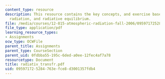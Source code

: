 ```yaml
---
content_type: resource
description: This resource contains the key concepts, and exercise based on planetary
  radiation, and radiative equilibrium.
file: /media/courses/12-815-atmospheric-radiation-fall-2006/095971725284763efce8d3001357fdb4_radiativ_transfr.pdf
file_type: application/pdf
learning_resource_types:
- Assignments
ocw_type: OCWFile
parent_title: Assignments
parent_type: CourseSection
parent_uid: 0fdbba55-195c-6ded-a0ee-12fec4af7a78
resourcetype: Document
title: radiativ_transfr.pdf
uid: 09597172-5284-763e-fce8-d3001357fdb4
---
```

